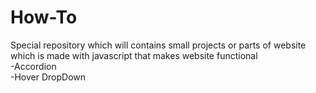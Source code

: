 # How-To
Special repository which will contains small projects or parts of website which is made with javascript that makes website functional
</br>
-Accordion
</br>
-Hover DropDown
